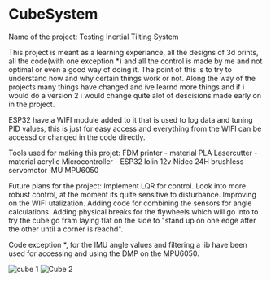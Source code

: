 # CubeSystem
Name of the project: Testing Inertial Tilting System

This project is meant as a learning experiance, all the designs of 3d prints, all the code(with one exception *) and all the control is made by me and not optimal or even a good way of doing it. The point of this is to try to understand how and why certain things work or not. 
Along the way of the projects many things have changed and ive learnd more things and if i would do a version 2 i would change quite alot of descisions made early on in the project.

ESP32 have a WIFI module added to it that is used to log data and tuning PID values, this is just for easy access and everything from the WIFI can be accessd or changed in the code directly.

Tools used for making this projet:
FDM printer - material PLA
Lasercutter - material acrylic
Microcontroller - ESP32 lolin 
12v Nidec 24H brushless servomotor 
IMU MPU6050

Future plans for the project:
Implement LQR for control.
Look into more robust control, at the moment its quite sensitive to disturbance.
Improving on the WIFI utalization.
Adding code for combining the sensors for angle calculations.
Adding physical breaks for the flywheels which will go into to try the cube go fram laying flat on the side to "stand up on one edge after the other until a corner is reachd".




Code exception *, for the IMU angle values and filtering a lib have been used for accessing and using the DMP on the MPU6050.


![cube 1](https://user-images.githubusercontent.com/62113309/212912992-b5791865-fc0b-4514-88b0-0c5c7d0c55a3.jpg)
![Cube 2](https://user-images.githubusercontent.com/62113309/212912999-57e4fcf3-598e-45d6-bb4e-4e84d58c898e.jpg)
